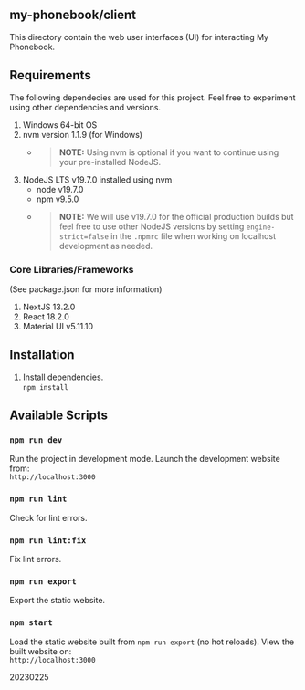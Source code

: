 ## my-phonebook/client

This directory contain the web user interfaces (UI) for interacting My Phonebook.

## Requirements

The following dependecies are used for this project. Feel free to experiment using other dependencies and versions.

1. Windows 64-bit OS
2. nvm version 1.1.9 (for Windows)
   - > **NOTE:** Using nvm is optional if you want to continue using your pre-installed NodeJS.
3. NodeJS LTS v19.7.0 installed using nvm
   - node v19.7.0
   - npm v9.5.0
   - >**NOTE:** We will use v19.7.0 for the official production builds but feel free to use other NodeJS versions by setting `engine-strict=false` in the `.npmrc` file when working on localhost development as needed.

### Core Libraries/Frameworks

(See package.json for more information)

1. NextJS 13.2.0
2. React 18.2.0
3. Material UI v5.11.10

## Installation

1. Install dependencies.<br>
`npm install`


## Available Scripts

### `npm run dev`

Run the project in development mode. Launch the development website from:<br>
`http://localhost:3000`

### `npm run lint`

Check for lint errors.

### `npm run lint:fix`

Fix lint errors.

### `npm run export`

Export the static website.

### `npm start`

Load the static website built from `npm run export` (no hot reloads). View the built website on:<br>
`http://localhost:3000`

20230225
